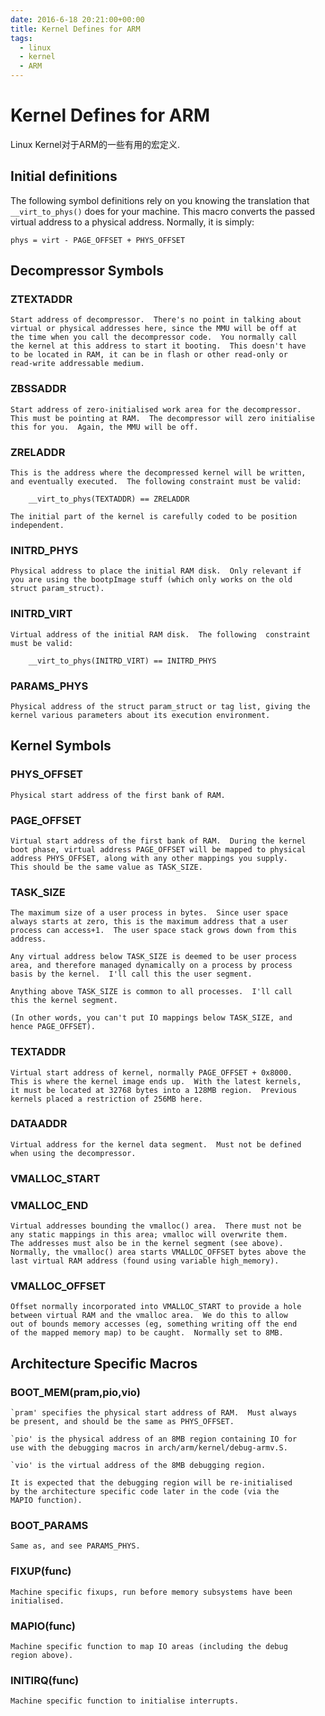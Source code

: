 ```yaml
---
date: 2016-6-18 20:21:00+00:00
title: Kernel Defines for ARM
tags: 
  - linux 
  - kernel
  - ARM
---
```


# Kernel Defines for ARM

Linux Kernel对于ARM的一些有用的宏定义.

## Initial definitions

The following symbol definitions rely on you knowing the translation that
`__virt_to_phys()` does for your machine.  This macro converts the passed
virtual address to a physical address.  Normally, it is simply:

`phys = virt - PAGE_OFFSET + PHYS_OFFSET`

## Decompressor Symbols

### ZTEXTADDR
	Start address of decompressor.  There's no point in talking about
	virtual or physical addresses here, since the MMU will be off at
	the time when you call the decompressor code.  You normally call
	the kernel at this address to start it booting.  This doesn't have
	to be located in RAM, it can be in flash or other read-only or
	read-write addressable medium.

### ZBSSADDR
	Start address of zero-initialised work area for the decompressor.
	This must be pointing at RAM.  The decompressor will zero initialise
	this for you.  Again, the MMU will be off.

### ZRELADDR
	This is the address where the decompressed kernel will be written,
	and eventually executed.  The following constraint must be valid:

		__virt_to_phys(TEXTADDR) == ZRELADDR

	The initial part of the kernel is carefully coded to be position
	independent.

### INITRD_PHYS
	Physical address to place the initial RAM disk.  Only relevant if
	you are using the bootpImage stuff (which only works on the old
	struct param_struct).

### INITRD_VIRT
	Virtual address of the initial RAM disk.  The following  constraint
	must be valid:

		__virt_to_phys(INITRD_VIRT) == INITRD_PHYS

### PARAMS_PHYS
	Physical address of the struct param_struct or tag list, giving the
	kernel various parameters about its execution environment.


## Kernel Symbols

### PHYS_OFFSET
	Physical start address of the first bank of RAM.

### PAGE_OFFSET
	Virtual start address of the first bank of RAM.  During the kernel
	boot phase, virtual address PAGE_OFFSET will be mapped to physical
	address PHYS_OFFSET, along with any other mappings you supply.
	This should be the same value as TASK_SIZE.

### TASK_SIZE
	The maximum size of a user process in bytes.  Since user space
	always starts at zero, this is the maximum address that a user
	process can access+1.  The user space stack grows down from this
	address.

	Any virtual address below TASK_SIZE is deemed to be user process
	area, and therefore managed dynamically on a process by process
	basis by the kernel.  I'll call this the user segment.

	Anything above TASK_SIZE is common to all processes.  I'll call
	this the kernel segment.

	(In other words, you can't put IO mappings below TASK_SIZE, and
	hence PAGE_OFFSET).

### TEXTADDR
	Virtual start address of kernel, normally PAGE_OFFSET + 0x8000.
	This is where the kernel image ends up.  With the latest kernels,
	it must be located at 32768 bytes into a 128MB region.  Previous
	kernels placed a restriction of 256MB here.

### DATAADDR
	Virtual address for the kernel data segment.  Must not be defined
	when using the decompressor.

### VMALLOC_START
### VMALLOC_END
	Virtual addresses bounding the vmalloc() area.  There must not be
	any static mappings in this area; vmalloc will overwrite them.
	The addresses must also be in the kernel segment (see above).
	Normally, the vmalloc() area starts VMALLOC_OFFSET bytes above the
	last virtual RAM address (found using variable high_memory).

### VMALLOC_OFFSET
	Offset normally incorporated into VMALLOC_START to provide a hole
	between virtual RAM and the vmalloc area.  We do this to allow
	out of bounds memory accesses (eg, something writing off the end
	of the mapped memory map) to be caught.  Normally set to 8MB.

## Architecture Specific Macros

### BOOT_MEM(pram,pio,vio)
	`pram' specifies the physical start address of RAM.  Must always
	be present, and should be the same as PHYS_OFFSET.

	`pio' is the physical address of an 8MB region containing IO for
	use with the debugging macros in arch/arm/kernel/debug-armv.S.

	`vio' is the virtual address of the 8MB debugging region.

	It is expected that the debugging region will be re-initialised
	by the architecture specific code later in the code (via the
	MAPIO function).

### BOOT_PARAMS
	Same as, and see PARAMS_PHYS.

### FIXUP(func)
	Machine specific fixups, run before memory subsystems have been
	initialised.

### MAPIO(func)
	Machine specific function to map IO areas (including the debug
	region above).

### INITIRQ(func)
	Machine specific function to initialise interrupts.


